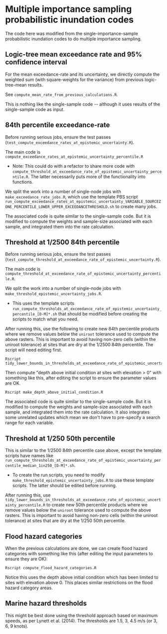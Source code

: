 # Multiple importance sampling probabilistic inundation codes

The code here was modified from the single-importance-sample probabilistic inundation codes to do multiple importance sampling.

## Logic-tree mean exceedance rate and 95% confidence interval

For the mean exceedance-rate and its uncertainty, we directly compute the weighted sum (with square-weights for the variance) from previous logic-tree-mean results.

See `compute_mean_rate_from_previous_calculations.R`.

This is nothing like the single-sample code -- although it uses results of the single-sample code as input.


## 84th percentile exceedance-rate

Before running serious jobs, ensure the test passes (`test_compute_exceedance_rates_at_epistemic_uncertainty.R`).

The main code is `compute_exceedance_rates_at_epistemic_uncertainty_percentile.R`
* Note: This could do with a refactor to share more code with `compute_threshold_at_exceedance_rate_of_epistemic_uncertainty_percentile.R`. The latter necessarily puts more of the functionality into functions.

We split the work into a number of single-node jobs with `make_exceedance_rate_jobs.R`, which use the template PBS script `run_compute_exceedance_rates_at_epistemic_uncertainty_VARIABLE_SOURCEZONE_PERCENTILE_LOWER_UPPER_EXCEEDANCETHRESHOLD.sh` to create many jobs.

The associated code is quite similar to the single-sample code. But it is modified to compute the weights and sample-size associated with each sample, and integrated them into the rate calculation.

## Threshold at 1/2500 84th percentile

Before running serious jobs, ensure the test passes (`test_compute_threshold_at_exceedance_rate_of_epistemic_uncertainty.R`).

The main code is `compute_threshold_at_exceedance_rate_of_epistemic_uncertainty_percentile.R`. 

We split the work into a number of single-node jobs with `make_threshold_epistemic_uncertainty_jobs.R`. 
* This uses the template scripts `run_compute_thresholds_at_exceedance_rate_of_epistemic_uncertainty_percentile_[D-M]*.sh` that should be modified before creating the scripts to match what you need.

After running this, use the following to create new 84th percentile products where we remove values below the `uniroot` tolerance used to compute the above rasters. This is important to avoid having non-zero cells (within the uniroot tolerance) at sites that are dry at the 1/2500 84th percentile. The script will need editing first.
```
Rscript tidy_lower_bounds_in_thresholds_at_exceedance_rate_of_epistemic_uncertainty_percentile.R
``` 

Then compute "depth above initial condition at sites with elevation > 0" with something like this, after editing the script to ensure the parameter values are OK.
```
Rscript make_depth_above_initial_condition.R 
```

The associated code is quite similar to the single-sample code. But it is modified to compute the weights and sample-size associated with each sample, and integrated them into the rate calculation. It also integrates some unrelated updates which mean we don't have to pre-specify a search range for each variable.

## Threshold at 1/250 50th percentile

This is similar to the 1/2500 84th percentile case above, except the template scripts have names like `run_compute_thresholds_at_exceedance_rate_of_epistemic_uncertainty_percentile_median_1in250_[D-M]*.sh`.
* To create the run scripts, you need to modify `make_threshold_epistemic_uncertainty_jobs.R` to use these template scripts. The latter should be edited before running.

After running this, use `tidy_lower_bounds_in_thresholds_at_exceedance_rate_of_epistemic_uncertainty_percentile.R` to create new 50th percentile products where we remove values below the `uniroot` tolerance used to compute the above rasters. This is important to avoid having non-zero cells (within the uniroot tolerance) at sites that are dry at the 1/250 50th percentile.

## Flood hazard categories

When the previous calculations are done, we can create flood hazard categories with something like this (after editing the input parameters to ensure they are OK):
```
Rscript compute_flood_hazard_categories.R 
```

Notice this uses the depth above initial condition which has been limited to sites with elevation above 0. This places similar restrictions on the flood hazard category areas.

## Marine hazard thresholds

This might be best done using the threshold approach based on maximum speeds, as per Lynett et al. (2014). The thresholds are 1.5, 3, 4.5 m/s (or 3, 6, 9 knots).
